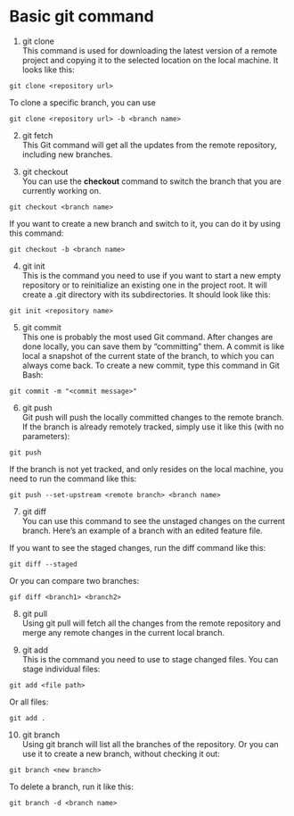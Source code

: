 # Basic git command

1. git clone <br>
This command is used for downloading the latest version of a remote project and copying it to the selected location on the local machine. It looks like this:
```
git clone <repository url>
```

To clone a specific branch, you can use
```
git clone <repository url> -b <branch name>
```

2. git fetch <br>
This Git command will get all the updates from the remote repository, including new branches. <br>

3. git checkout <br>
You can use the <strong>checkout</strong> command to switch the branch that you are currently working on.

```
git checkout <branch name>
```
If you want to create a new branch and switch to it, you can do it by using this command:

```
git checkout -b <branch name>
```

4. git init <br>
This is the command you need to use if you want to start a new empty repository or to reinitialize an existing one in the project root. It will create a .git directory with its subdirectories. It should look like this:

```
git init <repository name>
```

5. git commit <br>
This one is probably the most used Git command. After changes are done locally, you can save them by “committing” them. A commit is like local a snapshot of the current state of the branch, to which you can always come back. To create a new commit, type this command in Git Bash:

```
git commit -m "<commit message>"
```

6. git push <br>
Git push will push the locally committed changes to the remote branch. If the branch is already remotely tracked, simply use it like this (with no parameters):

```
git push
```

If the branch is not yet tracked, and only resides on the local machine, you need to run the command like this:

```
git push --set-upstream <remote branch> <branch name>
```

7. git diff <br>
You can use this command to see the unstaged changes on the current branch. Here’s an example of a branch with an edited feature file. <br>

If you want to see the staged changes, run the diff command like this:

```
git diff --staged
```

Or you can compare two branches:

```
gif diff <branch1> <branch2>
```

8. git pull <br>
Using git pull will fetch all the changes from the remote repository and merge any remote changes in the current local branch.

9. git add <br>
This is the command you need to use to stage changed files. You can stage individual files:

```
git add <file path>
```

Or all files:
```
git add .
```

10. git branch <br>
Using git branch will list all the branches of the repository. Or you can use it to create a new branch, without checking it out:

```
git branch <new branch>
```

To delete a branch, run it like this:

```
git branch -d <branch name>
```
